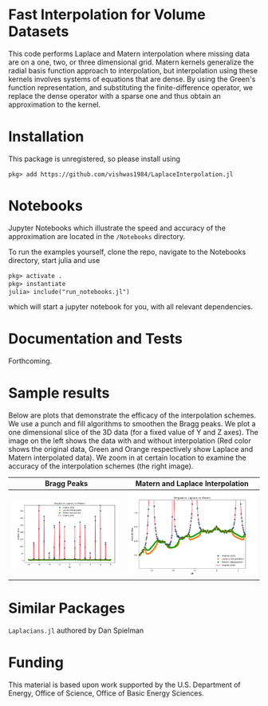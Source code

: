 # Fast Interpolation for Volume Datasets
This code performs Laplace and Matern interpolation where missing data are on a one, two, or three
dimensional grid. Matern
kernels generalize the radial basis function approach to interpolation, but
interpolation using these kernels 
involves systems of equations that are dense. By using the Green's function
representation, and substituting the finite-difference operator, we replace the dense operator with a sparse one
and thus obtain an approximation to the kernel.

# Installation

This package is unregistered, so please install using

```
pkg> add https://github.com/vishwas1984/LaplaceInterpolation.jl
```

# Notebooks
Jupyter Notebooks which illustrate the speed and accuracy of the approximation
are located in the `/Notebooks` directory.

To run the examples yourself, clone the repo, navigate to the Notebooks
directory, start julia and use
```
pkg> activate .
pkg> instantiate
julia> include("run_notebooks.jl") 
```
which will start a jupyter notebook for you, with all relevant dependencies.

# Documentation and Tests
Forthcoming.

# Sample results
Below are plots that demonstrate the efficacy of the interpolation schemes. We
use a punch and fill algorithms to smoothen the Bragg peaks.  We plot a one
dimensional slice of the 3D data (for a fixed value of Y and Z axes). The image
on the left shows the data with and without interpolation (Red color shows the
original data, Green and Orange respectively show Laplace and Matern
interpolated data). We zoom in at certain location to examine the accuracy of
the interpolation schemes (the right image).


Bragg Peaks                | Matern and Laplace Interpolation 
:-------------------------:|:--------------------------------:
![](docs/BragPeaks.png)  |  ![](docs/Punch_Fill.png)

# Similar Packages
```Laplacians.jl``` authored by Dan Spielman

# Funding
This material is based upon work supported by the U.S. Department of Energy,
Office of Science, Office of Basic Energy Sciences.

